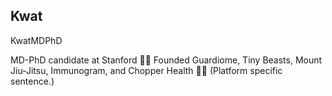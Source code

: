 ## Kwat

KwatMDPhD

MD-PhD candidate at Stanford 🥼🧬
Founded Guardiome, Tiny Beasts, Mount Jiu-Jitsu, Immunogram, and Chopper Health 🌱🌲
(Platform specific sentence.)
